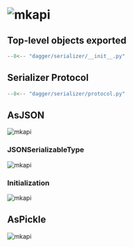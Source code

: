 # ![mkapi](dagger.serializer)

## Top-level objects exported

```python
--8<-- "dagger/serializer/__init__.py"
```

## Serializer Protocol

```python
--8<-- "dagger/serializer/protocol.py"
```

## AsJSON

![mkapi](dagger.serializer.AsJSON)

### JSONSerializableType

![mkapi](dagger.serializer.JSONSerializableType)


### Initialization

![mkapi](dagger.serializer.AsJSON.__init__)


## AsPickle

![mkapi](dagger.serializer.AsPickle)


